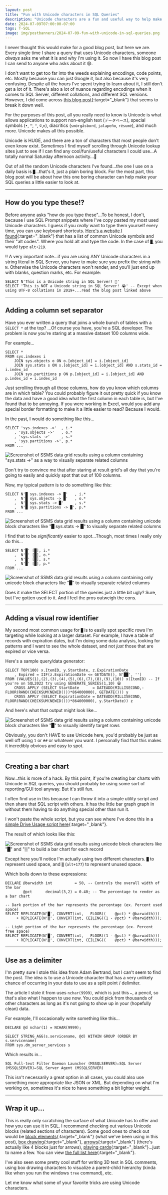 ```yaml
---
layout: post
title: "Fun with Unicode characters in SQL Queries"
description: "Unicode characters are a fun and useful way to help make your query results easier to read and even make some fun graphics."
date: 2024-07-09T07:00:00-07:00
tags: T-SQL
image: img/postbanners/2024-07-09-fun-with-unicode-in-sql-queries.png
---
```


I never thought this would make for a good blog post, but here we are. Every single time I share a query that uses Unicode characters, someone _always_ asks me what it is and why I'm using it. So now I have this blog post I can send to anyone who asks about it 😄.

I don't want to get too far into the weeds explaining encodings, code points, etc. Mostly because you can just Google it, but also because it's very confusing. Despite all the hours I've spent trying to learn about it, I still don't get a lot of it. There's also a lot of nuance regarding encodings when it comes to SQL Server, different collations, and different SQL versions. However, I did come across [this blog post](https://sqlrebel.org/2021/07/29/utf-16-and-utf-8-encoding-sql-server/){:target="_blank"} that seems to break it down well.

For the purposes of this post, all you really need to know is Unicode is what allows applications to support non-english text (`データベース`), special symbols (`•`, `™`, `°`, `©`,`π`), diacritics (`smörgåsbord`, `jalapeño`, `résumé`), and much more. Unicode makes all this possible.

Unicode is HUGE, and there are a ton of characters that most people don't even know exist. Sometimes I find myself scrolling through Unicode lookup sites just to see if I can find any cool/fun/useful characters I could use...A totally normal Saturday afternoon activity...👀

Out of all the random Unicode characters I've found...the one I use on a daily basis is `█`...that's it, just a plain boring block. For the most part, this blog post will be about how this one boring character can help make your SQL queries a little easier to look at.

----

## How do you type these!?

Before anyone asks "how do you type these"...To be honest, I don't, because I use SQL Prompt snippets where I've copy pasted my most used Unicode characters. I guess if you _really_ want to type them yourself every time, you can use keyboard shortcuts. [Here's a website I found](https://www.alt-codes.net/){:target="_blank"} that has a list of common Unicode symbols and their "alt codes". Where you hold alt and type the code. In the case of `█`, you would type `alt+219`.

‼ A very important note...if you are using ANY Unicode characters in a string literal in SQL Server, you have to make sure you prefix the string with `N`. Otherwise the Unicode characters won't render, and you'll just end up with blanks, question marks, etc. For example:

```tsql
SELECT N'This is a Unicode string in SQL Server! 🦄'
SELECT 'This is NOT a Unicode string in SQL Server! 😭' -- Except when using UTF-8 collations in 2019+...read the blog post linked above
```

----

## Adding a column set separator

Have you ever written a query that joins a whole bunch of tables with a `SELECT *` at the top? ...Of course you have, you're a SQL developer. The problem is now you're staring at a massive dataset 100 columns wide.

For example...

```tsql
SELECT *
FROM sys.indexes i
    JOIN sys.objects o ON o.[object_id] = i.[object_id]
    JOIN sys.stats s ON s.[object_id] = i.[object_id] AND s.stats_id = i.index_id
    JOIN sys.partitions p ON p.[object_id] = i.[object_id] AND p.index_id = i.index_id
```

Just scrolling through all those columns, how do you know which columns are in which table? You could probably figure it out pretty quick if you know the data and have a good idea what the first column in each table is, but I've found that to be annoying. If you were working in Excel, would you add any special border formatting to make it a little easier to read? Because I would.

In the past, I would do something like this...

```tsql
SELECT 'sys.indexes ->'  , i.*
    , 'sys.objects ->'   , o.*
    , 'sys.stats ->'     , s.*
    , 'sys.partitions ->', p.*
FROM ...
```

![Screenshot of SSMS data grid results using a column containing "sys.stats ->" as a way to visually separate related columns](/img/unicodequeries/20240708_155925.png)

Don't try to convince me that after staring at result grid's all day that you're going to easily and quickly spot that out of 100 columns.

Now, my typical pattern is to do something like this:

```tsql
SELECT N'█ sys.indexes -> █'   , i.*
    ,  N'█ sys.objects -> █'   , o.*
    ,  N'█ sys.stats -> █'     , s.*
    ,  N'█ sys.partitions -> █', p.*
FROM ...
```

![Screenshot of SSMS data grid results using a column containing unicode block characters like "█ sys.stats -> █" to visually separate related columns](/img/unicodequeries/20240708_160956.png)

I find that to be _significantly_ easier to spot...Though, most times I really only do this...

```tsql
SELECT N'█' [█], i.*
    ,  N'█' [█], o.*
    ,  N'█' [█], s.*
    ,  N'█' [█], p.*
FROM ...
```

![Screenshot of SSMS data grid results using a column containing only unicode block characters like "█" to visually separate related columns](/img/unicodequeries/20240708_161344.png)

Does it make the SELECT portion of the queries just a little bit ugly? Sure, but I've gotten used to it. And I feel the pros outweigh the cons.

----

## Adding a visual row identifier

My second most common usage for `█` is to easily spot specific rows I'm targeting while looking at a larger dataset. For example, I have a table of records with expiration dates, but I'm doing some data analysis, looking for patterns and I want to see the whole dataset, and not _just_ those that are expired or vice versa.

Here's a sample query/data generator:

```tsql
SELECT TOP(100) x.ItemID, y.StartDate, z.ExpirationDate
    , Expired = IIF(z.ExpirationDate <= GETDATE(), N'██', '')
FROM (VALUES(1),(2),(3),(4),(5),(6),(7),(8),(9),(10)) x(ItemID) -- If you're on SQL2022 try using GENERATE_SERIES(1,10) 😁
    CROSS APPLY (SELECT StartDate      = DATEADD(MILLISECOND,-FLOOR(RAND(CHECKSUM(NEWID()))*864000000), GETDATE())) y
    CROSS APPLY (SELECT ExpirationDate = DATEADD(MILLISECOND, FLOOR(RAND(CHECKSUM(NEWID()))*864000000), y.StartDate)) z
```

And here's what that output might look like...

![Screenshot of SSMS data grid results using a column containing unicode block characters like "█" to visually identify target rows](/img/unicodequeries/20240708_164754.png)

Obviously, you don't HAVE to use Unicode here, you'd probably be just as well off using `1` or `##` or whatever you want. I personally find that this makes it incredibly obvious and easy to spot.

----

## Creating a bar chart

Now...this is more of a hack. By this point, if you're creating bar charts with Unicode in SQL queries, you should probably be using some sort of reporting/GUI tool anyway. But it's still fun.

I often find use in this because I can throw it into a simple utility script and then share that SQL script with others. It has the little bar graph graph in without them having to do anything special other than run it.

I won't paste the whole script, but you can see where I've done this in a [simple Drive Usage script here](https://github.com/chadbaldwin/SQL/blob/main/Scripts/Drive%20Usage.sql){:target="_blank"}.

The result of which looks like this:

![Screenshot of SSMS data grid results using unicode block characters like "█" and "▒" to build a bar chart for each record](/img/unicodequeries/20240708_171010.png)

Except here you'll notice I'm actually using two different characters. `█` to represent used space, and `▒` (`alt+177`) to represent unused space.

Which boils down to these expressions:

```tsql
DECLARE @barwidth int          = 50, -- Controls the overall width of the bar
        @pct      decimal(3,2) = 0.40; -- The percentage to render as a bar chart

-- Dark portion of the bar represents the percentage (ex. Percent used space)
SELECT REPLICATE(N'█', CONVERT(int,   FLOOR((    @pct) * @barwidth)))
     + REPLICATE(N'▒', CONVERT(int, CEILING((1 - @pct) * @barwidth)));

-- Light portion of the bar represents the percentage (ex. Percent free space)
SELECT REPLICATE(N'█', CONVERT(int,   FLOOR((1 - @pct) * @barwidth)))
     + REPLICATE(N'▒', CONVERT(int, CEILING((    @pct) * @barwidth)));
```

----

## Use as a delimiter

I'm pretty sure I stole this idea from Adam Bertrand, but I can't seem to find the post. The idea is to use a Unicode character that has a very unlikely chance of occurring in your data to use as a split point / delimiter.

The article I stole it from uses `nchar(9999)`, which is just this `✏`, a pencil, so that's also what I happen to use now. You could pick from thousands of other characters as long as it's not going to show up in your (hopefully clean) data.

For example, I'll occasionally write something like this...

```tsql
DECLARE @d nchar(1) = NCHAR(9999);

SELECT STRING_AGG(s.servicename, @d) WITHIN GROUP (ORDER BY s.servicename)
FROM sys.dm_server_services s
```

Which results in...

```plaintext
SQL Full-text Filter Daemon Launcher (MSSQLSERVER)✏SQL Server (MSSQLSERVER)✏SQL Server Agent (MSSQLSERVER)
```

This isn't necessarily a great option in all cases, you could also use something more appropriate like JSON or XML. But depending on what I'm working on, sometimes it's nice to have something a bit lighter weight.

----

## Wrap it up...

This is really only scratching the surface of what Unicode has to offer and how you can use it in SQL. I recommend checking out various Unicode blocks (related sections of characters). Some good ones to check out would be [block elements](https://unicode-explorer.com/b/2580){:target="_blank"} (what we've been using in this post), [box drawing](https://unicode-explorer.com/b/2500){:target="_blank"}, [arrows](https://unicode-explorer.com/b/2190){:target="_blank"} (there's actually like 4 blocks just for arrows), [playing cards](https://unicode-explorer.com/b/1F0A0){:target="_blank"}...just to name a few. You can view [the full list here](https://unicode-explorer.com/blocks){:target="_blank"}.

I've also seen some pretty cool stuff for writing 3D text in SQL comments, using box drawing characters to visualize a parent-child hierarchy (kinda like when you run the windows `tree` command), etc.

Let me know what some of your favorite tricks are using Unicode characters.

